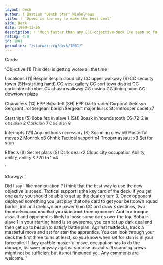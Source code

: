```yaml
---
layout: deck
author: ! Bastian "Death Star" Winkelhaus
title: ! "Speed is the way to make the best deal"
side: Dark
date: 1999-12-26
description: ! "Much faster than any ECC-objective-deck Ive seen so far on Decktech."
rating: 4.0
id: 1861
permalink: "/starwarsccg/deck/1861/"
---
```

Cards: 

'Objective (1)
This deal is getting worse all the time

Locations (11)
Bespin
Bespin cloud city
CC upper walkway (S)
CC security tower (SH=starting hand)
CC west gallery
CC port town district
CC carbonite chamber
CC chasm walkway
CC casino
CC dining room
CC downtown plaza

Characters (13)
EPP Boba fett (SH)
EPP Darth vader
Corporal drelosyn
Sergeant irol
Sergeant barich
Sergeant major bursk
Stormtrooper cadet x7

Starships (5)
Boba fett in slave 1 (SH)
Bossk in hounds tooth
OS-72-2 in obsidian 2
Obsidian 7
Obsidian 8

Interrupts (21)
Any methods necessary (S)
Scanning crew x6
Masterful move x2
Monnok x3
Ghhhk
Tactical support x4
Trooper assault x3
Set for stun

Effects (9)
Secret plans (S)
Dark deal x2
Cloud city occupation
Ability, ability, ability
3.720 to 1 x4

'

Strategy: '

Did I say I like manipulation ? I think that the best way to use the new objective is speed.  Tactical support is the key card of the deck. If you get one early you should be able to set up the deal on turn 3. Once opponent deployed something you just play that one card to get your beatdown squad barich, irol and drelosyn are power 6 on CC and draw 3 destinies, two themselves and one that you substract from opponent. Add in a trooper assault and opponent is likely to loose some cards over the top. Boba in slave 1 in your starting hand is so awesome, you can set up dark deal and then get up to bespin to satisfy battle plan. Against testdecks, track a masterful move and set for stun the apprentice. You can look through your deck the first three turns at least, so you know when set for stun is in your force pile. If they grabble masterful move, occupation has to do the damage, its saver anyway against surprise assaults. 6 scanning crews might not be sufficient but its not finetuned yet. Any comments are
welcome.  '
